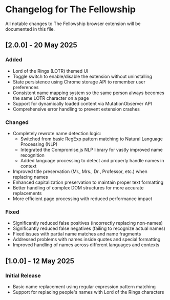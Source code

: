 # Changelog for The Fellowship

All notable changes to The Fellowship browser extension will be documented in this file.

## [2.0.0] - 20 May 2025

### Added
- Lord of the Rings (LOTR) themed UI
- Toggle switch to enable/disable the extension without uninstalling
- State persistence using Chrome storage API to remember user preferences
- Consistent name mapping system so the same person always becomes the same LOTR character on a page
- Support for dynamically loaded content via MutationObserver API
- Comprehensive error handling to prevent extension crashes

### Changed
- Completely rewrote name detection logic:
  - Switched from basic RegExp pattern matching to Natural Language Processing (NLP)
  - Integrated the Compromise.js NLP library for vastly improved name recognition
  - Added language processing to detect and properly handle names in context
- Improved title preservation (Mr., Mrs., Dr., Professor, etc.) when replacing names
- Enhanced capitalization preservation to maintain proper text formatting
- Better handling of complex DOM structures for more accurate replacements
- More efficient page processing with reduced performance impact

### Fixed
- Significantly reduced false positives (incorrectly replacing non-names)
- Significantly reduced false negatives (failing to recognize actual names)
- Fixed issues with partial name matches and name fragments
- Addressed problems with names inside quotes and special formatting
- Improved handling of names across different languages and contexts

## [1.0.0] - 12 May 2025

### Initial Release
- Basic name replacement using regular expression pattern matching
- Support for replacing people's names with Lord of the Rings characters